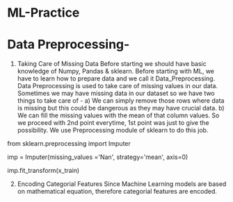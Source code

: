 # ML-Practice

# Data Preprocessing-

1) Taking Care of Missing Data
Before starting we should have basic knowledge of Numpy, Pandas & sklearn.
Before starting with ML, we have to learn how to prepare data and we call it Data_Preprocessing.
Data Preprocessing is used to take care of missing values in our data. 
Sometimes we may have missing data in our dataset so we have two things to take care of -
a) We can simply remove those rows where data is missing but this could be dangerous as they may have crucial data.
b) We can fill the missing values with the mean of that column values.
So we proceed with 2nd point everytime, 1st point was just to give the possibility.
We use Preprocessing module of sklearn to do this job.

from sklearn.preprocessing import Imputer  

imp = Imputer(missing_values ='Nan',  strategy='mean', axis=0)  

imp.fit_transform(x_train)


2) Encoding Categorial Features
Since Machine Learning models are based on mathematical equation, therefore categorial features are encoded.
